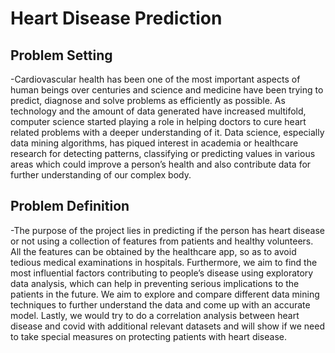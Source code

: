 # Heart Disease Prediction

## Problem Setting
-Cardiovascular health has been one of the most important aspects of human beings over centuries and science and medicine have been trying to predict, diagnose and solve problems as efficiently as possible. As technology and the amount of data generated have increased multifold, computer science started playing a role in helping doctors to cure heart related problems with a deeper understanding of it. Data science, especially data mining algorithms, has piqued interest in academia or healthcare research for detecting patterns, classifying or predicting values in various areas which could improve a person’s health and also contribute data for further understanding of our complex body.  


## Problem Definition
-The purpose of the project lies in predicting if the person has heart disease or not using a collection of features from patients and healthy volunteers. All the features can be obtained by the healthcare app, so as to avoid tedious medical examinations in hospitals. Furthermore, we aim to find the most influential factors contributing to people’s disease using exploratory data analysis, which can help in preventing serious implications to the patients in the future. We aim to explore and compare different data mining techniques to further understand the data and come up with an accurate model. Lastly, we would try to do a correlation analysis between heart disease and covid with additional relevant datasets and will show if we need to take special measures on protecting patients with heart disease.
